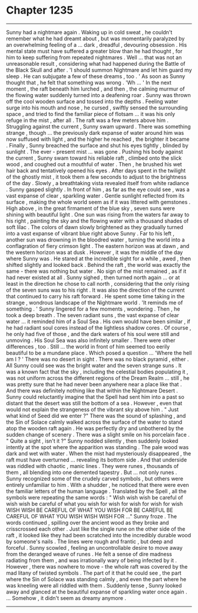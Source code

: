 
# Chapter 1235


---

Sunny had a nightmare again . Waking up in cold sweat , he couldn't remember what he had dreamt about , but was momentarily paralyzed by an overwhelming feeling of a ... dark , dreadful , devouring obsession .
His mental state must have suffered a greater blow than he had thought , for him to keep suffering from repeated nightmares . Well ... that was not an unreasonable result , considering what had happened during the Battle of the Black Skull and after .
'I should summon Nightmare and let him guard my sleep . He can subjugate a few of these dreams , too . '
As soon as Sunny thought that , he felt that something was wrong .
'Wh ... '
In the next moment , the raft beneath him lurched , and then , the calming murmur of the flowing water suddenly turned into a deafening roar .
Sunny was thrown off the cool wooden surface and tossed into the depths . Feeling water surge into his mouth and nose , he cursed , swiftly sensed the surrounding space , and tried to find the familiar piece of flotsam ... it was his only refuge in the mist , after all .
The raft was a few meters above him . Struggling against the current , Sunny swam upward . There was something strange , though ... the previously dark expanse of water around him was now suffused with light , and the higher he reached , the brighter it became .
Finally , Sunny breached the surface and shut his eyes tightly , blinded by sunlight .
The ever - present mist ... was gone .
Pushing his body against the current , Sunny swam toward his reliable raft , climbed onto the slick wood , and coughed out a mouthful of water . Then , he brushed his wet hair back and tentatively opened his eyes .
After days spent in the twilight of the ghostly mist , it took them a few seconds to adjust to the brightness of the day . Slowly , a breathtaking vista revealed itself from white radiance .
Sunny gasped slightly .
In front of him , as far as the eye could see , was a vast expanse of clear , sparkling water . Gentle sunlight reflected from its surface , making the whole world seem as if it was littered with gemstones .
High above , in the great firmament of the blue sky , seven suns were shining with beautiful light .
One sun was rising from the waters far away to his right , painting the sky and the flowing water with a thousand shades of soft lilac . The colors of dawn slowly brightened as they gradually turned into a vast expanse of vibrant blue right above Sunny . Far to his left , another sun was drowning in the bloodred water , turning the world into a conflagration of fiery crimson light .
The eastern horizon was at dawn , and the western horizon was at dusk . However , it was the middle of the day where Sunny was .
He stared at the incredible sight for a while , awed , then shifted slightly and looked back .
Behind the raft , the world was exactly the same - there was nothing but water . No sign of the mist remained , as if it had never existed at all .
Sunny sighed , then turned north again ... or at least in the direction he chose to call north , considering that the only rising of the seven suns was to his right . It was also the direction of the current that continued to carry his raft forward .
He spent some time taking in the strange , wondrous landscape of the Nightmare world .
'It reminds me of something . '
Sunny lingered for a few moments , wondering . Then , he took a deep breath .
The seven radiant suns , the vast expanse of clear water ... it reminded him of a Soul Sea . His own would have been similar , if he had radiant soul cores instead of the lightless shadow cores .
Of course , he only had five of those , and the dark waters of his soul were still and unmoving . His Soul Sea was also infinitely smaller . There were other differences , too .
Still ... the world in front of him seemed too eerily beautiful to be a mundane place .
Which posed a question ...
'Where the hell am I ? '
There was no desert in sight . There was no black pyramid , either . All Sunny could see was the bright water and the seven strange suns . It was a known fact that the sky , including the celestial bodies populating it , was not uniform across the different regions of the Dream Realm ... still , he was pretty sure that he had never been anywhere near a place like that .
And there was definitely nothing like that within the Nightmare Desert .
Sunny could reluctantly imagine that the Spell had sent him into a past so distant that the desert was still the bottom of a sea . However , even that would not explain the strangeness of the vibrant sky above him .
" Just what kind of Seed did we enter ?"
There was the sound of splashing , and the Sin of Solace calmly walked across the surface of the water to stand atop the wooden raft again . He was perfectly dry and unbothered by the sudden change of scenery . There was a slight smile on his porcelain face .
" Quite a sight , isn't it ?"
Sunny nodded silently , then suddenly looked intently at the spot where the apparition was standing .
The pale wood was dark and wet with water . When the mist had mysteriously disappeared , the raft must have overturned ... revealing its bottom side .
And that underside was riddled with chaotic , manic lines .
They were runes , thousands of them , all blending into one demented tapestry . But ... not only runes . Sunny recognized some of the crudely carved symbols , but others were entirely unfamiliar to him .
With a shudder , he noticed that there were even the familiar letters of the human language .
Translated by the Spell , all the symbols were repeating the same words :
" Wish wish wish be careful of wish wish be careful of what you wish for wish for wish for wish for wish WISH WISH BE CAREFUL OF WHAT YOU WISH FOR BE CAREFUL BE CAREFUL OF WHAT YOU WISH WISH WISH FOR ..."
Sunny froze .
The words continued , spilling over the ancient wood as they broke and crisscrossed each other . Just like the single rune on the other side of the raft , it looked like they had been scratched into the incredibly durable wood by someone's nails . The lines were rough and frantic , but deep and forceful .
Sunny scowled , feeling an uncontrollable desire to move away from the deranged weave of runes . He felt a sense of dire madness radiating from them , and was irrationally wary of being infected by it . However , there was nowhere to move - the whole raft was covered by the mad litany of twisted symbols .
The part of it that he could see , the part where the Sin of Solace was standing calmly , and even the part where he was kneeling were all riddled with them .
Suddenly tense , Sunny looked away and glanced at the beautiful expanse of sparkling water once again .
... Somehow , it didn't seem as dreamy anymore .

---

